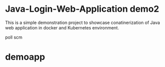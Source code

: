 # Java-Login-Web-Application demo2

This is a simple demonstration project to showcase conatinerization of Java web application in docker and Kubernetes environment.

poll scm
# demoapp
